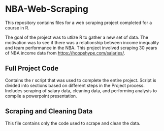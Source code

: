 # NBA-Web-Scraping
This repository contains files for a web scraping project completed for a course in R.

The goal of the project was to utlize R to gather a new set of data. The motivation was to see if there was a relationship between income inequality and team performance in the NBA. This project involved scraping 30 years of NBA income data from https://hoopshype.com/salaries/.  

## Full Project Code
Contains the r script that was used to complete the entire project. Script is divided into sections based on different steps in the Project process. Includes scraping of salary data, cleaning data, and performing analysis to compile a powerpoint presentation.

## Scraping and Cleaning Data
This file contains only the code used to scrape and clean the data. 
